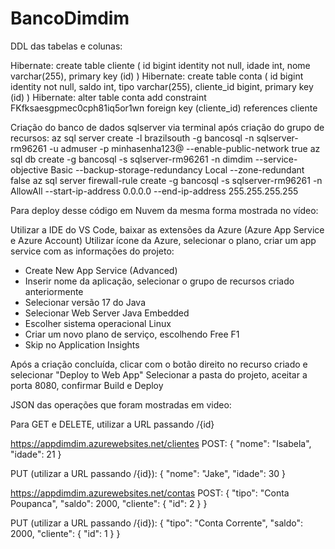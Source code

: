 # BancoDimdim

DDL das tabelas e colunas:

Hibernate: 
    create table cliente (
        id bigint identity not null,
        idade int,
        nome varchar(255),
        primary key (id)
    )
Hibernate: 
    create table conta (
        id bigint identity not null,
        saldo int,
        tipo varchar(255),
        cliente_id bigint,
        primary key (id)
    )
Hibernate: 
    alter table conta
       add constraint FKfksaesgpmec0cph81iq5or1wn
       foreign key (cliente_id)
       references cliente

Criação do banco de dados sqlserver via terminal após criação do grupo de recursos:
az sql server create -l brazilsouth -g bancosql -n sqlserver-rm96261 -u admuser -p minhasenha123@ --enable-public-network true
az sql db create -g bancosql -s sqlserver-rm96261 -n dimdim --service-objective Basic --backup-storage-redundancy Local --zone-redundant false
az sql server firewall-rule create -g bancosql -s sqlserver-rm96261 -n AllowAll --start-ip-address 0.0.0.0 --end-ip-address 255.255.255.255

Para deploy desse código em Nuvem da mesma forma mostrada no vídeo:

Utilizar a IDE do VS Code, baixar as extensões da Azure (Azure App Service e Azure Account)
Utilizar ícone da Azure, selecionar o plano, criar um app service com as informações do projeto: 
- Create New App Service (Advanced) 
- Inserir nome da aplicação, selecionar o grupo de recursos criado anteriormente
- Selecionar versão 17 do Java
- Selecionar Web Server Java Embedded
- Escolher sistema operacional Linux
- Criar um novo plano de serviço, escolhendo Free F1
- Skip no Application Insights

Após a criação concluída, clicar com o botão direito no recurso criado e selecionar "Deploy to Web App"
Selecionar a pasta do projeto, aceitar a porta 8080, confirmar Build e Deploy


JSON das operações que foram mostradas em video:

Para GET e DELETE, utilizar a URL passando /{id}

https://appdimdim.azurewebsites.net/clientes
POST:
{
    "nome": "Isabela",
    "idade": 21
}

PUT (utilizar a URL passando /{id}):
{
    "nome": "Jake",
    "idade": 30
}

https://appdimdim.azurewebsites.net/contas
POST:
{
  "tipo": "Conta Poupanca",
  "saldo": 2000,
  "cliente": {
    "id": 2
  }
}

PUT (utilizar a URL passando /{id}):
{
  "tipo": "Conta Corrente",
  "saldo": 2000,
  "cliente": {
    "id": 1
  }
}




